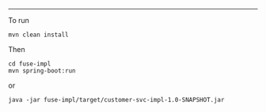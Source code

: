 ---
To run
```
mvn clean install
```
Then
```
cd fuse-impl
mvn spring-boot:run
```
or
```
java -jar fuse-impl/target/customer-svc-impl-1.0-SNAPSHOT.jar
```
